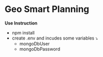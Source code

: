 # Geo Smart Planning

**Use Instruction**
* npm install
* create .env and incudes some variables ⤵️
    * mongoDbUser
    * mongoDbPassword